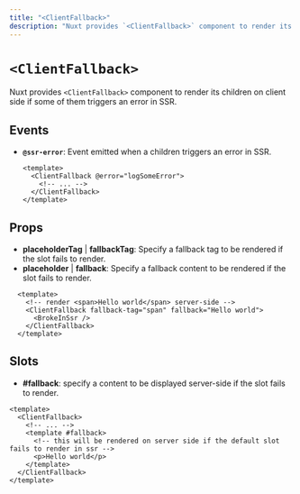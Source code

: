 ```yaml
---
title: "<ClientFallback>"
description: "Nuxt provides `<ClientFallback>` component to render its children on client side if some of them triggers an error in SSR"
---
```


# `<ClientFallback>`

Nuxt provides `<ClientFallback>` component to render its children on client side if some of them triggers an error in SSR.

## Events

- **`@ssr-error`**: Event emitted when a children triggers an error in SSR.

  ```vue
  <template>
    <ClientFallback @error="logSomeError">
      <!-- ... -->
    </ClientFallback>
  </template>
  ```

## Props

- **placeholderTag** | **fallbackTag**: Specify a fallback tag to be rendered if the slot fails to render.
- **placeholder** | **fallback**: Specify a fallback content to be rendered if the slot fails to render.

```vue
  <template>
    <!-- render <span>Hello world</span> server-side -->
    <ClientFallback fallback-tag="span" fallback="Hello world">
      <BrokeInSsr />
    </ClientFallback>
  </template>
```

## Slots

- **#fallback**: specify a content to be displayed server-side if the slot fails to render.

```vue
<template>
  <ClientFallback>
    <!-- ... -->
    <template #fallback>
      <!-- this will be rendered on server side if the default slot fails to render in ssr -->
      <p>Hello world</p>
    </template>
  </ClientFallback>
</template>
```
  